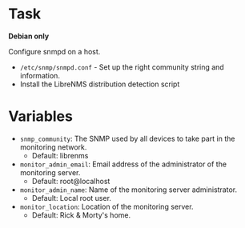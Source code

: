 # Task

**Debian only**

Configure snmpd on a host.

 * `/etc/snmp/snmpd.conf` - Set up the right community string and information.
 * Install the LibreNMS distribution detection script

# Variables

 * `snmp_community`: The SNMP used by all devices to take part in the monitoring
   network.
   * Default: librenms
 * `monitor_admin_email`: Email address of the administrator of the monitoring
   server.
   * Default: root@localhost
 * `monitor_admin_name`: Name of the monitoring server administrator.
   * Default: Local root user.
 * `monitor_location`: Location of the monitoring server.
   * Default: Rick & Morty's home.

